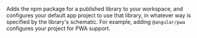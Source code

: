 Adds the npm package for a published library to your workspace, and configures your default
app project to use that library, in whatever way is specified by the library's schematic.
For example, adding `@angular/pwa` configures your project for PWA support.

